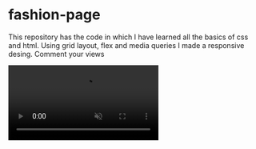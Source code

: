 # fashion-page
This repository has the code in which I have learned all the basics of css and html. Using grid layout, flex and media queries I made a responsive desing. Comment your views

<!DOCTYPE html>
<html lang="en">

<head>
    <meta charset="UTF-8">
    <meta name="viewport" content="width=device-width, initial-scale=1.0">
    <link rel="stylesheet" href="style.css">
</head>

<body>
    <div id="main">
     <video src="responsive_design.mp4" autoplay loop muted></video>
    </div>
    </div>
</body>

</html>
